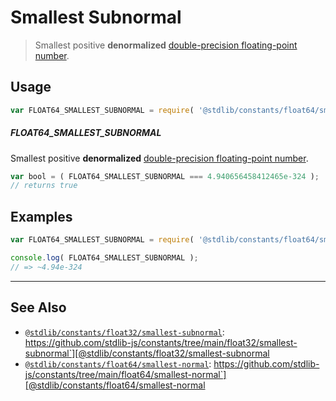 <!--

@license Apache-2.0

Copyright (c) 2018 The Stdlib Authors.

Licensed under the Apache License, Version 2.0 (the "License");
you may not use this file except in compliance with the License.
You may obtain a copy of the License at

   http://www.apache.org/licenses/LICENSE-2.0

Unless required by applicable law or agreed to in writing, software
distributed under the License is distributed on an "AS IS" BASIS,
WITHOUT WARRANTIES OR CONDITIONS OF ANY KIND, either express or implied.
See the License for the specific language governing permissions and
limitations under the License.

-->

# Smallest Subnormal

> Smallest positive **denormalized** [double-precision floating-point number][ieee754].

<section class="usage">

## Usage

<!-- eslint-disable id-length -->

```javascript
var FLOAT64_SMALLEST_SUBNORMAL = require( '@stdlib/constants/float64/smallest-subnormal' );
```

##### FLOAT64_SMALLEST_SUBNORMAL

Smallest positive **denormalized** [double-precision floating-point number][ieee754].

<!-- eslint-disable id-length -->

```javascript
var bool = ( FLOAT64_SMALLEST_SUBNORMAL === 4.940656458412465e-324 );
// returns true
```

</section>

<!-- /.usage -->

<section class="examples">

## Examples

<!-- TODO: better example -->

<!-- eslint no-undef: "error" -->

<!-- eslint-disable id-length -->

```javascript
var FLOAT64_SMALLEST_SUBNORMAL = require( '@stdlib/constants/float64/smallest-subnormal' );

console.log( FLOAT64_SMALLEST_SUBNORMAL );
// => ~4.94e-324
```

</section>

<!-- /.examples -->

<!-- Section for related `stdlib` packages. Do not manually edit this section, as it is automatically populated. -->

<section class="related">

* * *

## See Also

-   [`@stdlib/constants/float32/smallest-subnormal`][@stdlib/constants/float32/smallest-subnormal]: https://github.com/stdlib-js/constants/tree/main/float32/smallest-subnormal`][@stdlib/constants/float32/smallest-subnormal
-   [`@stdlib/constants/float64/smallest-normal`][@stdlib/constants/float64/smallest-normal]: https://github.com/stdlib-js/constants/tree/main/float64/smallest-normal`][@stdlib/constants/float64/smallest-normal

</section>

<!-- /.related -->

<!-- Section for all links. Make sure to keep an empty line after the `section` element and another before the `/section` close. -->

<section class="links">

[ieee754]: http://en.wikipedia.org/wiki/IEEE_754-1985

<!-- <related-links> -->

[@stdlib/constants/float32/smallest-subnormal]: https://github.com/stdlib-js/constants/tree/main/float32/smallest-subnormal

[@stdlib/constants/float64/smallest-normal]: https://github.com/stdlib-js/constants/tree/main/float64/smallest-normal

<!-- </related-links> -->

</section>

<!-- /.links -->
